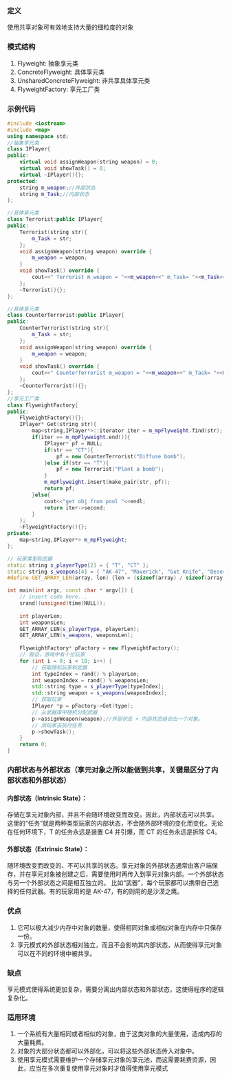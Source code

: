 ### 定义
使用共享对象可有效地支持大量的细粒度的对象

### 模式结构
1. Flyweight: 抽象享元类
2. ConcreteFlyweight: 具体享元类
3. UnsharedConcreteFlyweight: 非共享具体享元类
4. FlyweightFactory: 享元工厂类

### 示例代码
```cpp
#include <iostream>
#include <map>
using namespace std;
//抽象享元类
class IPlayer{
public:
    virtual void assignWeapon(string weapon) = 0;
    virtual void showTask() = 0;
    virtual ~IPlayer(){};
protected:
    string m_weapon;//外部状态
    string m_Task;//内部状态
};

//具体享元类
class Terrorist:public IPlayer{
public:
    Terrorist(string str){
        m_Task = str;
    };
    void assignWeapon(string weapon) override {
        m_weapon = weapon;
    }
    void showTask() override {
        cout<<" Terrorist m_weapon = "<<m_weapon<<" m_Task= "<<m_Task<<endl;
    };
    ~Terrorist(){};
};

//具体享元类
class CounterTerrorist:public IPlayer{
public:
    CounterTerrorist(string str){
        m_Task = str;
    };
    void assignWeapon(string weapon) override {
        m_weapon = weapon;
    }
    void showTask() override {
        cout<<" CounterTerrorist m_weapon = "<<m_weapon<<" m_Task= "<<m_Task<<endl;
    };
    ~CounterTerrorist(){};
};
//享元工厂类
class FlyweightFactory{
public:
    FlyweightFactory(){};
    IPlayer* Get(string str){
        map<string,IPlayer*>::iterator iter = m_mpFlyweight.find(str);
        if(iter == m_mpFlyweight.end()){
            IPlayer* pf = NULL;
            if(str == "CT"){
                pf = new CounterTerrorist("Diffuse bomb");
            }else if(str == "T"){
                pf = new Terrorist("Plant a bomb");
            }
            m_mpFlyweight.insert(make_pair(str, pf));
            return pf;
        }else{
            cout<<"get obj from pool "<<endl;
            return iter->second;
        }
    };
    ~FlyweightFactory(){};
private:
    map<string,IPlayer*> m_mpFlyweight;
};

// 玩家类型和武器
static string s_playerType[2] = { "T", "CT" };
static string s_weapons[4] = { "AK-47", "Maverick", "Gut Knife", "Desert Eagle" };
#define GET_ARRAY_LEN(array, len) {len = (sizeof(array) / sizeof(array[0]));}

int main(int argc, const char * argv[]) {
    // insert code here...
    srand((unsigned)time(NULL));
    
    int playerLen;
    int weaponsLen;
    GET_ARRAY_LEN(s_playerType, playerLen);
    GET_ARRAY_LEN(s_weapons, weaponsLen);
    
    FlyweightFactory* pFactory = new FlyweightFactory();
    // 假设，游戏中有十位玩家
    for (int i = 0; i < 10; i++) {
        // 获取随机玩家和武器
        int typeIndex = rand() % playerLen;
        int weaponIndex = rand() % weaponsLen;
        std::string type = s_playerType[typeIndex];
        std::string weapon = s_weapons[weaponIndex];
        // 获取玩家
        IPlayer *p = pFactory->Get(type);
        // 从武器库中随机分配武器
        p->assignWeapon(weapon);//外部状态 + 内部状态组合出一个对象。
        // 派玩家去执行任务
        p->showTask();
    }
    return 0;
}
```

### 内部状态与外部状态（享元对象之所以能做到共享，关键是区分了内部状态和外部状态）
#### 内部状态（Intrinsic State）：
存储在享元对象内部，并且不会随环境改变而改变。因此，内部状态可以共享。 这里的“任务”就是两种类型玩家的内部状态，不会随外部环境的变化而变化。无论在任何环境下，T 的任务永远是装置 C4 并引爆，而 CT 的任务永远是拆除 C4。

#### 外部状态（Extrinsic State）：
随环境改变而改变的、不可以共享的状态。享元对象的外部状态通常由客户端保存，并在享元对象被创建之后，需要使用时再传入到享元对象内部。一个外部状态与另一个外部状态之间是相互独立的。 
比如“武器”，每个玩家都可以携带自己选择的任何武器。有的玩家用的是 AK-47，有的则用的是沙漠之鹰。

### 优点
1. 它可以极大减少内存中对象的数量，使得相同对象或相似对象在内存中只保存一份。
2. 享元模式的外部状态相对独立，而且不会影响其内部状态，从而使得享元对象可以在不同的环境中被共享。

### 缺点
享元模式使得系统更加复杂，需要分离出内部状态和外部状态，这使得程序的逻辑复杂化。

### 适用环境
1. 一个系统有大量相同或者相似的对象，由于这类对象的大量使用，造成内存的大量耗费。
2. 对象的大部分状态都可以外部化，可以将这些外部状态传入对象中。
3. 使用享元模式需要维护一个存储享元对象的享元池，而这需要耗费资源，因此，应当在多次重复使用享元对象时才值得使用享元模式
